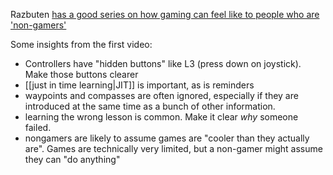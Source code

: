 Razbuten [has a good series on how gaming can feel like to people who are 'non-gamers'](https://youtube.com/playlist?list=PLordXx8iNEyStcX_WzqM0JCpiJYgqhinc)

Some insights from the first video:

 - Controllers have "hidden buttons" like L3 (press down on joystick). Make those buttons clearer
 - [[just in time learning|JIT]] is important, as is reminders
 - waypoints and compasses are often ignored, especially if they are introduced at the same time as a bunch of other information.
 - learning the wrong lesson is common. Make it clear *why* someone failed.
 - nongamers are likely to assume games are "cooler than they actually are". Games are technically very limited, but a non-gamer might assume they can "do anything"
